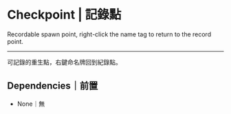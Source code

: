 # Checkpoint | 記錄點

Recordable spawn point, right-click the name tag to return to the record point.

---

可記錄的重生點，右鍵命名牌回到紀錄點。

## Dependencies｜前置

- None｜無
